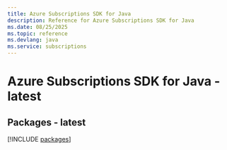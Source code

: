 ```yaml
---
title: Azure Subscriptions SDK for Java
description: Reference for Azure Subscriptions SDK for Java
ms.date: 08/25/2025
ms.topic: reference
ms.devlang: java
ms.service: subscriptions
---
```

# Azure Subscriptions SDK for Java - latest
## Packages - latest
[!INCLUDE [packages](subscriptions-index.md)]